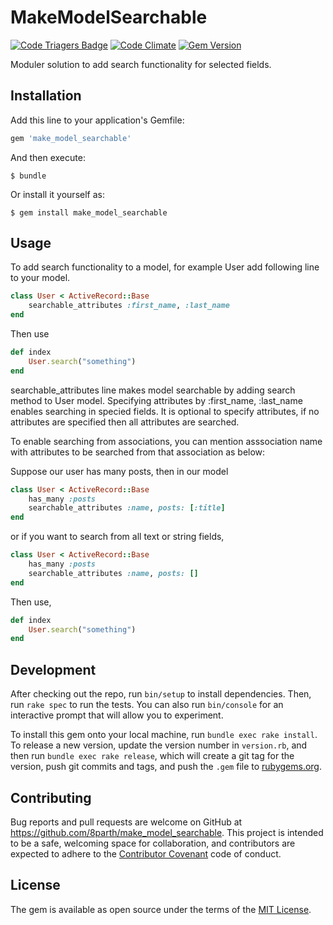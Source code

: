 # MakeModelSearchable 
[![Code Triagers Badge](https://www.codetriage.com/8parth/make_model_searchable/badges/users.svg)](https://www.codetriage.com/8parth/make_model_searchable)  [![Code Climate](https://codeclimate.com/github/8parth/make_model_searchable/badges/gpa.svg)](https://codeclimate.com/github/8parth/make_model_searchable)   [![Gem Version](https://badge.fury.io/rb/make_model_searchable.svg)](https://badge.fury.io/rb/make_model_searchable)

Moduler solution to add search functionality for selected fields.

## Installation

Add this line to your application's Gemfile:

```ruby
gem 'make_model_searchable'
```

And then execute:

    $ bundle

Or install it yourself as:

    $ gem install make_model_searchable

## Usage

To add search functionality to a model, for example User add following line to your model.

```ruby
class User < ActiveRecord::Base
	searchable_attributes :first_name, :last_name
end
```
Then use 
```ruby
def index
	User.search("something")
end
```

searchable_attributes line makes model searchable by adding search method to User model. 
Specifying attributes by :first_name, :last_name enables searching in specied fields. It is optional to specify attributes, if no attributes are specified then all attributes are searched.


To enable searching from associations, you can mention asssociation name with attributes to be searched from that association as below: 

Suppose our user has many posts, then in our model

```ruby
class User < ActiveRecord::Base
	has_many :posts
	searchable_attributes :name, posts: [:title]
end
```

or if you want to search from all text or string fields,

```ruby
class User < ActiveRecord::Base
	has_many :posts
	searchable_attributes :name, posts: []
end
```


Then use,
```ruby
def index
 	User.search("something")
end
```

## Development

After checking out the repo, run `bin/setup` to install dependencies. Then, run `rake spec` to run the tests. You can also run `bin/console` for an interactive prompt that will allow you to experiment.

To install this gem onto your local machine, run `bundle exec rake install`. To release a new version, update the version number in `version.rb`, and then run `bundle exec rake release`, which will create a git tag for the version, push git commits and tags, and push the `.gem` file to [rubygems.org](https://rubygems.org).

## Contributing

Bug reports and pull requests are welcome on GitHub at https://github.com/8parth/make_model_searchable. This project is intended to be a safe, welcoming space for collaboration, and contributors are expected to adhere to the [Contributor Covenant](http://contributor-covenant.org) code of conduct.


## License

The gem is available as open source under the terms of the [MIT License](http://opensource.org/licenses/MIT).
